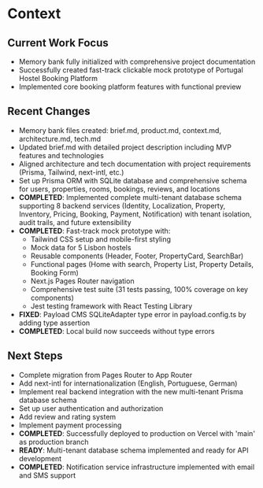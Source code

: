 # Context

## Current Work Focus
- Memory bank fully initialized with comprehensive project documentation
- Successfully created fast-track clickable mock prototype of Portugal Hostel Booking Platform
- Implemented core booking platform features with functional preview

## Recent Changes
- Memory bank files created: brief.md, product.md, context.md, architecture.md, tech.md
- Updated brief.md with detailed project description including MVP features and technologies
- Aligned architecture and tech documentation with project requirements (Prisma, Tailwind, next-intl, etc.)
- Set up Prisma ORM with SQLite database and comprehensive schema for users, properties, rooms, bookings, reviews, and locations
- **COMPLETED**: Implemented complete multi-tenant database schema supporting 8 backend services (Identity, Localization, Property, Inventory, Pricing, Booking, Payment, Notification) with tenant isolation, audit trails, and future extensibility
- **COMPLETED**: Fast-track mock prototype with:
  - Tailwind CSS setup and mobile-first styling
  - Mock data for 5 Lisbon hostels
  - Reusable components (Header, Footer, PropertyCard, SearchBar)
  - Functional pages (Home with search, Property List, Property Details, Booking Form)
  - Next.js Pages Router navigation
  - Comprehensive test suite (31 tests passing, 100% coverage on key components)
  - Jest testing framework with React Testing Library
- **FIXED**: Payload CMS SQLiteAdapter type error in payload.config.ts by adding type assertion
- **COMPLETED**: Local build now succeeds without type errors

## Next Steps
- Complete migration from Pages Router to App Router
- Add next-intl for internationalization (English, Portuguese, German)
- Implement real backend integration with the new multi-tenant Prisma database schema
- Set up user authentication and authorization
- Add review and rating system
- Implement payment processing
- **COMPLETED**: Successfully deployed to production on Vercel with 'main' as production branch
- **READY**: Multi-tenant database schema implemented and ready for API development
- **COMPLETED**: Notification service infrastructure implemented with email and SMS support